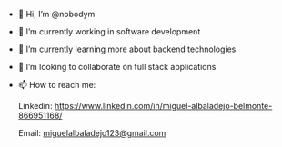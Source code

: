 - 👋 Hi, I’m @nobodym
- 👀 I’m currently working in software development
- 🌱 I’m currently learning more about backend technologies
- 💞️ I’m looking to collaborate on full stack applications
- 📫 How to reach me:

  Linkedin: https://www.linkedin.com/in/miguel-albaladejo-belmonte-866951168/
  
  Email: miguelalbaladejo123@gmail.com
